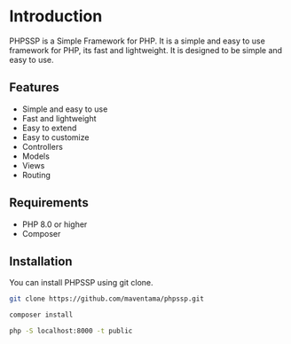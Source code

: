 # Introduction

PHPSSP is a Simple Framework for PHP. It is a simple and easy to use framework for PHP, its fast and lightweight. It is designed to be simple and easy to use.

## Features

- Simple and easy to use
- Fast and lightweight
- Easy to extend
- Easy to customize
- Controllers
- Models
- Views
- Routing

## Requirements

- PHP 8.0 or higher
- Composer

## Installation

You can install PHPSSP using git clone.

```bash
git clone https://github.com/maventama/phpssp.git
```

```bash
composer install
```

```bash
php -S localhost:8000 -t public
```